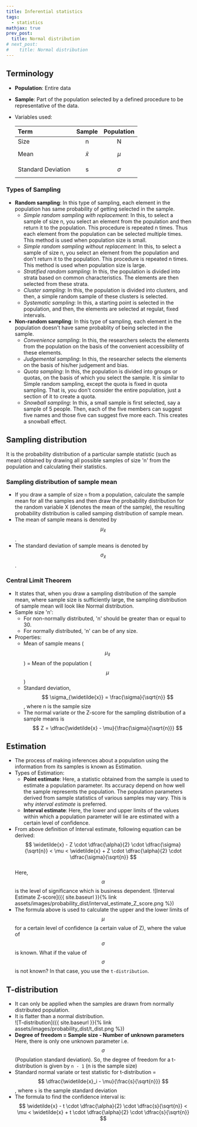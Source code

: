 ```yaml
---
title: Inferential statistics
tags:
  - statistics
mathjax: true
prev_post: 
  title: Normal distribution
# next_post: 
#    title: Normal distribution
---
```


## Terminology

+ __Population__: Entire data
+ __Sample__: Part of the population selected by a defined procedure to be representative of the data.
+ Variables used:  
  
  Term | Sample | Population
  :--- | :---: | :---:
  Size | n | N
  Mean | $$ \widetilde{x} $$ | $$ \mu $$
  Standard Deviation | s | $$ \sigma $$

<!--more-->

### Types of Sampling

+ __Random sampling__: In this type of sampling, each element in the population has same probability of getting selected in the sample.
  + _Simple random sampling with replacement_: In this, to select a sample of size n, you select an element from the population and then return it to the population. This procedure is repeated n times. Thus each element from the population can be selected multiple times. This method is used when population size is small.
  + _Simple random sampling without replacement_: In this, to select a sample of size n, you select an element from the population and don't return it to the population. This procedure is repeated n times. This method is used when population size is large.
  + _Stratified random sampling_: In this, the population is divided into strata based on common characteristics. The elements are then selected from these strata.
  + _Cluster sampling_: In this, the population is divided into clusters, and then, a simple random sample of these clusters is selected.
  + _Systematic sampling_: In this, a starting point is selected in the population, and then, the elements are selected at regulat, fixed intervals.
+ __Non-random sampling__: In this type of sampling, each element in the population doesn't have same probablity of being selected in the sample.
  + _Convenience sampling_: In this, the researchers selects the elements from the population on the basis of the convenient accessibility of these elements.
  + _Judgemental sampling_: In this, the researcher selects the elements on the basis of his/her judgement and bias.
  + _Quota sampling_: In this, the population is divided into groups or quotas, on the basis of which you select the sample. It is similar to Simple random sampling, except the quota is fixed in quota sampling. That is, you don't consider the entire population, just a section of it to create a quota.
  + _Snowball sampling_: In this, a small sample is first selected, say a sample of 5 people. Then, each of the five members can suggest five names and those five can suggest five more each. This creates a snowball effect.

## Sampling distribution

It is the probability distribution of a particular sample statistic (such as mean) obtained by drawing all possible samples of size 'n' from the population and calculating their statistics.

### Sampling distribution of sample mean

+ If you draw a sample of size `n` from a population, calculate the sample mean for all the samples and then draw the probability distribution for the random variable X (denotes the mean of the sample), the resulting probability distribution is called samping distribution of sample mean.
+ The mean of sample means is denoted by $$ \mu_{\widetilde{x}} $$.
+ The standard deviation of sample means is denoted by $$ \sigma_{\widetilde{x}} $$.

### Central Limit Theorem

+ It states that, when you draw a sampling distribution of the sample mean, where sample size is sufficiently large, the sampling distribution of sample mean will look like Normal distribution.
+ Sample size 'n':
  + For non-normally distributed, 'n' should be greater than or equal to 30.
  + For normally distributed, 'n' can be of any size.
+ Properties:
  + Mean of sample means ($$ \mu_{\widetilde{x}} $$) = Mean of the population ($$ \mu $$)
  + Standard deviation, $$ \sigma_{\widetilde{x}} = \frac{\sigma}{\sqrt{n}} $$, where n is the sample size
  + The normal variate or the Z-score for the sampling distribution of a sample means is $$ Z = \dfrac{\widetilde{x} - \mu}{\frac{\sigma}{\sqrt{n}}} $$

## Estimation

+ The process of making inferences about a population using the information from its samples is known as Estimation.
+ Types of Estimation:
  + __Point estimate__: Here, a statistic obtained from the sample is used to estimate a population parameter. Its accuracy depend on how well the sample represents the population. The population parameters derived from sample statistics of various samples may vary. This is why _interval estimate_ is preferred.
  + __Interval estimate__: Here, the lower and upper limits of the values within which a population parameter will lie are estimated with a certain level of confidence.
+ From above definition of Interval estimate, following equation can be derived:
  $$ \widetilde{x} - Z \cdot \dfrac{\alpha}{2} \cdot \dfrac{\sigma}{\sqrt{n}} < \mu <  \widetilde{x} + Z \cdot \dfrac{\alpha}{2} \cdot \dfrac{\sigma}{\sqrt{n}} $$  
  Here, $$ \alpha $$ is the level of significance which is business dependent.
  ![Interval Estimate Z-score]({{ site.baseurl }}{% link assets/images/probability_dist/interval_estimate_Z_score.png %})
+ The formula above is used to calculate the upper and the lower limits of $$ \mu $$ for a certain level of confidence (a certain value of Z), where the value of $$ \sigma $$ is known. What if the value of $$ \sigma $$ is not known? In that case, you use the `t-distribution`.

## T-distribution

+ It can only be applied when the samples are drawn from normally distributed population.
+ It is flatter than a normal distribution.  
  ![T-distribution]({{ site.baseurl }}{% link assets/images/probability_dist/t_dist.png %})
+ __Degree of freedom = Sample size - Number of unknown parameters__  
  Here, there is only one unknown parameter i.e. $$ \sigma $$ (Population standard deviation). So, the degree of freedom for a t-distribution is given by `n - 1` (n is the sample size)
+ Standard normal variate or test statistic for t-distribution = $$ \dfrac{\widetilde{x}_i - \mu}{\frac{s}{\sqrt{n}}} $$, where `s` is the sample standard deviation
+ The formula to find the confidence interval is:  
  $$ \widetilde{x} - t \cdot \dfrac{\alpha}{2} \cdot \dfrac{s}{\sqrt{n}} < \mu <  \widetilde{x} + t \cdot \dfrac{\alpha}{2} \cdot \dfrac{s}{\sqrt{n}} $$
